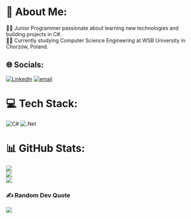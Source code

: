 # 💫 About Me:
👨‍💻 Junior Programmer passionate about learning new technologies and building projects in C#.<br>👨‍🎓 Currently studying Computer Science Engineering at WSB University in Chorzów, Poland.


## 🌐 Socials:
[![LinkedIn](https://img.shields.io/badge/LinkedIn-%230077B5.svg?logo=linkedin&logoColor=white)](www.linkedin.com/in/damian-walczyk-30bab835a) [![email](https://img.shields.io/badge/Email-D14836?logo=gmail&logoColor=white)](mailto:walczyk.damian0906@gmail.com) 

# 💻 Tech Stack:
![C#](https://img.shields.io/badge/c%23-%23239120.svg?style=for-the-badge&logo=csharp&logoColor=white) ![.Net](https://img.shields.io/badge/.NET-5C2D91?style=for-the-badge&logo=.net&logoColor=white)
# 📊 GitHub Stats:
![](https://github-readme-stats.vercel.app/api?username=SyaHyz&theme=radical&hide_border=false&include_all_commits=false&count_private=false)<br/>
![](https://nirzak-streak-stats.vercel.app/?user=SyaHyz&theme=radical&hide_border=false)<br/>
![](https://github-readme-stats.vercel.app/api/top-langs/?username=SyaHyz&theme=radical&hide_border=false&include_all_commits=false&count_private=false&layout=compact)

### ✍️ Random Dev Quote
![](https://quotes-github-readme.vercel.app/api?type=horizontal&theme=radical)

